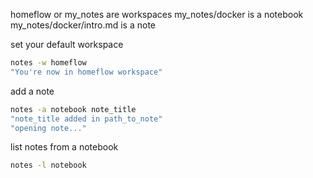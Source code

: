 homeflow or my_notes are workspaces
my_notes/docker is a notebook
my_notes/docker/intro.md is a note

set your default workspace
```bash
notes -w homeflow
"You're now in homeflow workspace"
```

add a note
```bash
notes -a notebook note_title
"note_title added in path_to_note"
"opening note..."
```

list notes from a notebook
```bash
notes -l notebook
```
